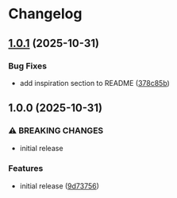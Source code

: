 # Changelog

## [1.0.1](https://github.com/eldomagan/alpine-define-component/compare/alpine-define-component-v1.0.0...alpine-define-component-v1.0.1) (2025-10-31)


### Bug Fixes

* add inspiration section to README ([378c85b](https://github.com/eldomagan/alpine-define-component/commit/378c85bdfca94419ccce6a2493f7d51aabae50ea))

## 1.0.0 (2025-10-31)


### ⚠ BREAKING CHANGES

* initial release

### Features

* initial release ([9d73756](https://github.com/eldomagan/alpine-define-component/commit/9d73756391570018c3dd7c2d0c01c944020df40a))
